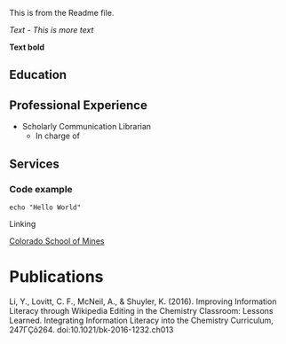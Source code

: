 

This is from the Readme file. 

*Text - This is more text*

**Text bold**

## Education

## Professional Experience

- Scholarly Communication Librarian
  - In charge of
## Services

### Code example
```
echo "Hello World"
```

Linking

[Colorado School of Mines](http://mines.edu)


# Publications

Li, Y., Lovitt, C. F., McNeil, A., & Shuyler, K. (2016). Improving Information Literacy through Wikipedia Editing in the Chemistry Classroom: Lessons Learned. Integrating Information Literacy into the Chemistry Curriculum, 247ΓÇô264. doi:10.1021/bk-2016-1232.ch013
